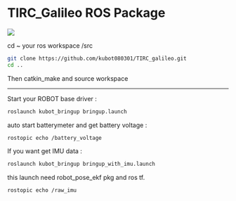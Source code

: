# TIRC_Galileo ROS Package

![](https://img.onl/ZLiQM0)

cd ~ your ros workspace /src
```sh
git clone https://github.com/kubot080301/TIRC_galileo.git
cd ..
```
Then catkin_make and source workspace 

----
Start your ROBOT base driver : 
```sh
roslaunch kubot_bringup bringup.launch
```
auto start batterymeter and get battery voltage :
```sh
rostopic echo /battery_voltage
```

If you want get IMU data : 
```sh
roslaunch kubot_bringup bringup_with_imu.launch
```
this launch need robot_pose_ekf pkg and ros tf. 
```sh
rostopic echo /raw_imu
```

